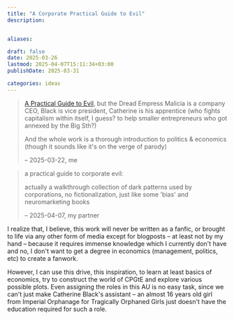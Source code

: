 ```yaml
---
title: "A Corporate Practical Guide to Evil"
description: 


aliases: 

draft: false
date: 2025-03-26
lastmod: 2025-04-07T15:11:34+03:00
publishDate: 2025-03-31

categories: ideas
---
```

> [A Practical Guide to Evil](), but the Dread Empress Malicia is a company CEO, Black is vice president, Catherine is his apprentice (who fights capitalism within itself, I guess? to help smaller entrepreneurs who got annexed by the Big Sth?)
> 
> And the whole work is a thorough introduction to politics & economics (though it sounds like it's on the verge of parody)
> 
> – 2025-03-22, me

> a practical guide to corporate evil:
> 
> actually a walkthrough collection of dark patterns used by corporations, no fictionalization, just like some 'bias' and neuromarketing books
> 
> – 2025-04-07, my partner

I realize that, I believe, this work will never be written as a fanfic, or brought to life via any other form of media except for blogposts – at least not by my hand – because it requires immense knowledge which I currently don't have and no, I don't want to get a degree in economics (management, politics, etc) to create a fanwork.

However, I can use this drive, this inspiration, to learn at least basics of economics, try to construct the world of CPGtE and explore various possible plots. Even assigning the roles in this AU is no easy task, since we can't just make Catherine Black's assistant – an almost 16 years old girl from Imperial Orphanage for Tragically Orphaned Girls just doesn't have the education required for such a role.
